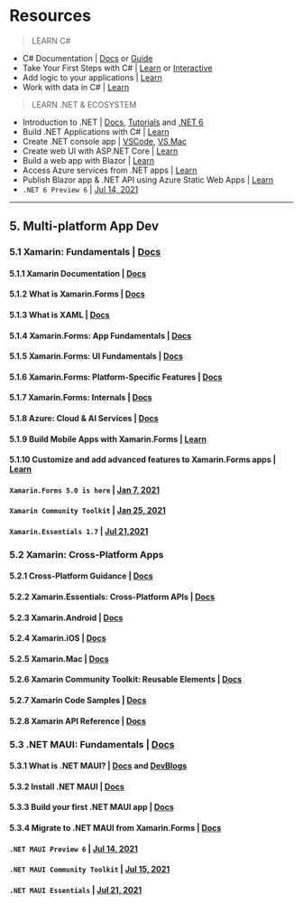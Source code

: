 # Resources

> LEARN C#

* C# Documentation | [Docs](https://docs.microsoft.com/en-us/dotnet/csharp/) or [Guide](https://docs.microsoft.com/en-us/dotnet/csharp/programming-guide/)
* Take Your First Steps with C# | [Learn](https://docs.microsoft.com/en-us/learn/paths/csharp-first-steps/) or [Interactive](https://docs.microsoft.com/en-us/dotnet/csharp/tour-of-csharp/tutorials/hello-world)
* Add logic to your applications | [Learn](https://docs.microsoft.com/en-us/learn/paths/csharp-logic/)
* Work with data in C# | [Learn](https://docs.microsoft.com/en-us/learn/paths/csharp-data/)


> LEARN .NET & ECOSYSTEM

* Introduction to .NET | [Docs](https://docs.microsoft.com/en-us/dotnet/core/introduction), [Tutorials](https://docs.microsoft.com/en-us/dotnet/core/tutorials/) and [.NET 6](https://docs.microsoft.com/en-us/dotnet/core/compatibility/6.0)
* Build .NET Applications with C# | [Learn](https://docs.microsoft.com/en-us/learn/paths/build-dotnet-applications-csharp/)
* Create .NET console app | [VSCode](https://docs.microsoft.com/en-us/dotnet/core/tutorials/with-visual-studio-code), [VS Mac](https://docs.microsoft.com/en-us/dotnet/core/tutorials/with-visual-studio-mac)
* Create web UI with ASP.NET Core | [Learn](https://docs.microsoft.com/en-us/learn/modules/create-razor-pages-aspnet-core/)
* Build a web app with Blazor | [Learn](https://docs.microsoft.com/en-us/learn/modules/build-blazor-webassembly-visual-studio-code/)
* Access Azure services from .NET apps | [Learn](https://docs.microsoft.com/en-us/dotnet/azure/intro)
* Publish Blazor app & .NET API using Azure Static Web Apps | [Learn](https://docs.microsoft.com/en-us/learn/modules/publish-app-service-static-web-app-api-dotnet/)
* `.NET 6 Preview 6` | [Jul 14, 2021](https://devblogs.microsoft.com/dotnet/announcing-net-6-preview-6/)

---

## 5. Multi-platform App Dev

### 5.1 Xamarin: Fundamentals | [Docs](https://docs.microsoft.com/en-us/xamarin/get-started/)
#### 5.1.1 Xamarin Documentation | [Docs](https://docs.microsoft.com/en-us/xamarin/)
#### 5.1.2 What is Xamarin.Forms | [Docs](https://docs.microsoft.com/en-us/xamarin/get-started/what-is-xamarin-forms)
#### 5.1.3 What is XAML | [Docs](https://docs.microsoft.com/en-us/xamarin/xamarin-forms/xaml/)
#### 5.1.4 Xamarin.Forms: App Fundamentals | [Docs](https://docs.microsoft.com/en-us/xamarin/xamarin-forms/app-fundamentals/)
#### 5.1.5 Xamarin.Forms: UI Fundamentals | [Docs](https://docs.microsoft.com/en-us/xamarin/xamarin-forms/user-interface/)
#### 5.1.6 Xamarin.Forms: Platform-Specific Features | [Docs](https://docs.microsoft.com/en-us/xamarin/xamarin-forms/platform/)
#### 5.1.7 Xamarin.Forms: Internals | [Docs](https://docs.microsoft.com/en-us/xamarin/xamarin-forms/internals/)
#### 5.1.8 Azure: Cloud & AI Services | [Docs](https://docs.microsoft.com/en-us/xamarin/xamarin-forms/data-cloud/)
#### 5.1.9 Build Mobile Apps with Xamarin.Forms | [Learn](https://docs.microsoft.com/en-us/learn/paths/build-mobile-apps-with-xamarin-forms/)
#### 5.1.10 Customize and add advanced features to Xamarin.Forms apps | [Learn](https://docs.microsoft.com/en-us/learn/paths/customize-your-xamarin-forms-apps/)
#### `Xamarin.Forms 5.0 is here` | [Jan 7, 2021](https://devblogs.microsoft.com/xamarin/xamarin-forms-5-0-is-here/)
#### `Xamarin Community Toolkit` | [Jan 25, 2021](https://devblogs.microsoft.com/xamarin/xamarin-community-toolkit/)
#### `Xamarin.Essentials 1.7` | [Jul 21,2021](https://devblogs.microsoft.com/xamarin/xamarin-essentials-1-7-and-introducing-net-maui-essentials/)

### 5.2 Xamarin: Cross-Platform Apps
#### 5.2.1 Cross-Platform Guidance | [Docs](https://docs.microsoft.com/en-us/xamarin/cross-platform/)
#### 5.2.2 Xamarin.Essentials: Cross-Platform APIs | [Docs](https://docs.microsoft.com/en-us/xamarin/essentials/?context=xamarin/xamarin-forms)
#### 5.2.3 Xamarin.Android | [Docs](https://docs.microsoft.com/en-us/xamarin/android/)
#### 5.2.4 Xamarin.iOS | [Docs](https://docs.microsoft.com/en-us/xamarin/ios/)
#### 5.2.5 Xamarin.Mac | [Docs](https://docs.microsoft.com/en-us/xamarin/mac/)
#### 5.2.6 Xamarin Community Toolkit: Reusable Elements | [Docs](https://docs.microsoft.com/en-us/xamarin/community-toolkit/)
#### 5.2.7 Xamarin Code Samples | [Docs](https://docs.microsoft.com/en-us/samples/browse/?products=xamarin)
#### 5.2.8 Xamarin API Reference | [Docs](https://docs.microsoft.com/en-us/dotnet/api/?view=xamarin-forms)

### 5.3 .NET MAUI: Fundamentals | [Docs](https://docs.microsoft.com/en-us/dotnet/maui/)
#### 5.3.1 What is .NET MAUI? | [Docs](https://docs.microsoft.com/en-us/dotnet/maui/what-is-maui) and [DevBlogs](https://devblogs.microsoft.com/xamarin/the-new-net-multi-platform-app-ui-maui/)
#### 5.3.2 Install .NET MAUI | [Docs](https://docs.microsoft.com/en-us/dotnet/maui/get-started/installation) 
#### 5.3.3 Build your first .NET MAUI app | [Docs](https://docs.microsoft.com/en-us/dotnet/maui/get-started/first-app?pivots=windows)
#### 5.3.4 Migrate to .NET MAUI from Xamarin.Forms | [Docs](https://docs.microsoft.com/en-us/dotnet/maui/get-started/migrate)
#### `.NET MAUI Preview 6` | [Jul 14, 2021](https://devblogs.microsoft.com/dotnet/announcing-net-6-preview-6/)
#### `.NET MAUI Community Toolkit` | [Jul 15, 2021](https://devblogs.microsoft.com/xamarin/the-future-of-xamarin-community-toolkit/)
#### `.NET MAUI Essentials` | [Jul 21, 2021](https://devblogs.microsoft.com/xamarin/xamarin-essentials-1-7-and-introducing-net-maui-essentials/)